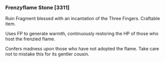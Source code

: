 ### Frenzyflame Stone [3311]

Ruin Fragment blessed with an incantation of the Three Fingers. Craftable item.

Uses FP to generate warmth, continuously restoring the HP of those who host the frenzied flame.

Confers madness upon those who have not adopted the flame. Take care not to mistake this for its gentler cousin.